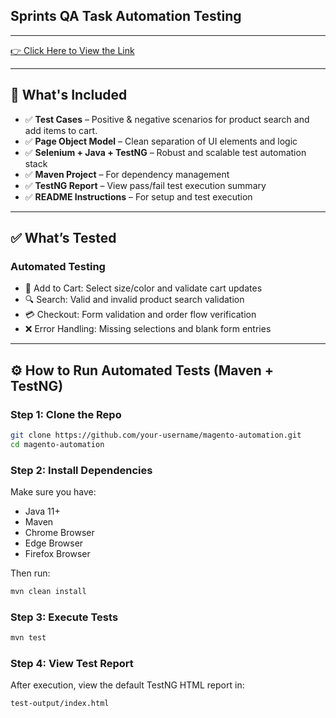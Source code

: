 ## Sprints QA Task Automation Testing
---
<a href="https://magento.softwaretestingboard.com/men/tops-men/hoodies-and-sweatshirts-men.html" target="_blank">👉 Click Here to View the Link</a>

---

## 📁 What's Included

- ✅ **Test Cases** – Positive & negative scenarios for product search and add items to cart.
- ✅ **Page Object Model** – Clean separation of UI elements and logic  
- ✅ **Selenium + Java + TestNG** – Robust and scalable test automation stack  
- ✅ **Maven Project** – For dependency management  
- ✅ **TestNG Report** – View pass/fail test execution summary  
- ✅ **README Instructions** – For setup and test execution  
---

## ✅ What’s Tested

### Automated Testing

- 🛒 Add to Cart: Select size/color and validate cart updates  
- 🔍 Search: Valid and invalid product search validation  
- 💳 Checkout: Form validation and order flow verification  
- ❌ Error Handling: Missing selections and blank form entries  
---

## ⚙️ How to Run Automated Tests (Maven + TestNG)

### Step 1: Clone the Repo

```bash
git clone https://github.com/your-username/magento-automation.git
cd magento-automation
```

### Step 2: Install Dependencies

Make sure you have:
- Java 11+
- Maven
- Chrome Browser
- Edge Browser
- Firefox Browser

Then run:

```bash
mvn clean install
```

### Step 3: Execute Tests

```bash
mvn test
```

### Step 4: View Test Report

After execution, view the default TestNG HTML report in:

```
test-output/index.html
```


